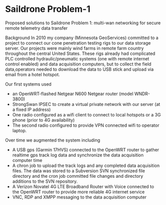 # Saildrone Problem-1 
Proposed solutions to Saildrone Problem 1: multi-wan networking for secure remote telemetry data transfer

Background
In 2010 my company (Minnesota GeoServices) committed to a project to connect our cone penetration testing rigs to our data storage server. Our projects were mainly wind farms in remote farm country throughout the central United States. These rigs already had complicated PLC controlled hydraulic/pneumatic systems (one with remote internet control enabled) and data acquisition computers, but to collect the field data,operators needed to download the data to USB stick and upload via email from a hotel hotspot.

Our first systems used 
- an OpenWRT-flashed Netgear N600 Netgear router (model WNDR-3800)
- StrongSwan IPSEC to create a virtual private network with our server (at a fixed IP address) 
- One radio configured as a wifi client to connect to local hotspots or a 3G phone (prior to 4G availability)
- The second radio configured to provide VPN connected wifi to operator laptop.

Over time we augmented the system including
- A USB gps (Garmin 17HVS) connected to the OpenWRT router to gather realtime gps track log data and synchronize the data acquisition computer time
- A chron job to upload the track logs and any completed data acquisition files. The data was stored to a Subversion SVN synchronized file directory and the cron job committed file changes and directory additions to the SVN repository.
- A Verizon Novatel 4G LTE Broadband Router with Voice connected to the OpenWRT router to provide more reliable 4G internet service
- VNC, RDP and XMPP messaging to the data acquisition computer 


